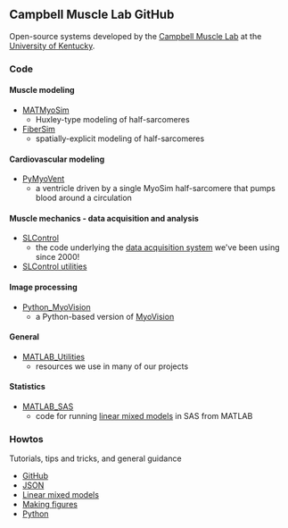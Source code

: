 ## Campbell Muscle Lab GitHub

Open-source systems developed by the [Campbell Muscle Lab](http://www.campbellmusclelab.org) at the [University of Kentucky](http://www.uky.edu).

### Code

#### Muscle modeling
+ [MATMyoSim](MATMyoSim)
  + Huxley-type modeling of half-sarcomeres
+ [FiberSim](FiberSim)
  + spatially-explicit modeling of half-sarcomeres

#### Cardiovascular modeling
+ [PyMyoVent](PyMyoVent)
  + a ventricle driven by a single MyoSim half-sarcomere that pumps blood around a circulation

#### Muscle mechanics - data acquisition and analysis
+ [SLControl](http://github.com/Campbell-Muscle-Lab/SLControl)
  + the code underlying the [data acquisition system](http://www.slcontrol.org) we've been using since 2000!
+ [SLControl utilities](http://github.com/Campbell-Muscle-Lab/SLControl_utilities)

#### Image processing
+ [Python_MyoVision](Python_MyoVision)
  + a Python-based version of [MyoVision](http://pubmed.ncbi.nlm.nih.gov/28982947/)

#### General
+ [MATLAB_Utilities](http://github.com/Campbell-Muscle-Lab/MATLAB_utilities)
  + resources we use in many of our projects

#### Statistics
+ [MATLAB_SAS](http://github.com/Campbell-Muscle-Lab/MATLAB_SAS)
  + code for running [linear mixed models](howtows_linear_mixed_models) in SAS from MATLAB

### Howtos
Tutorials, tips and tricks, and general guidance
+ [GitHub](howtos_GitHub)
+ [JSON](howtos_json)
+ [Linear mixed models](howtos_linear_mixed_models)
+ [Making figures](howtos_making_figures)
+ [Python](howtos_Python)

